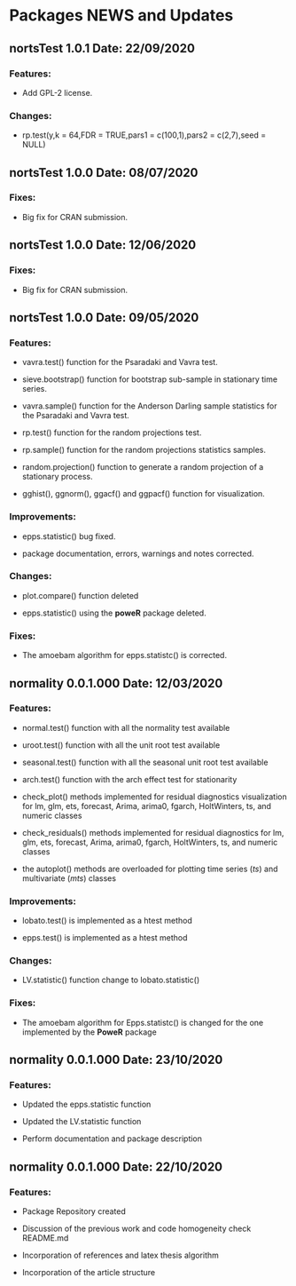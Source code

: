 **Packages NEWS and Updates**
============

**nortsTest 1.0.1 Date: 22/09/2020**
----------------------------------

### Features:

- Add GPL-2 license.

### Changes:

- rp.test(y,k = 64,FDR = TRUE,pars1 = c(100,1),pars2  = c(2,7),seed = NULL)

**nortsTest 1.0.0 Date: 08/07/2020**
----------------------------------

### Fixes:

- Big fix for CRAN submission.


**nortsTest 1.0.0 Date: 12/06/2020**
----------------------------------

### Fixes:

- Big fix for CRAN submission.


**nortsTest 1.0.0 Date: 09/05/2020**
----------------------------------

### Features:

- vavra.test() function for the Psaradaki and Vavra test.

- sieve.bootstrap() function for bootstrap sub-sample in stationary time series.

- vavra.sample() function for the Anderson Darling sample statistics for the Psaradaki and Vavra test.

- rp.test() function for the random projections test.

- rp.sample() function for the random projections statistics samples.

- random.projection() function to generate a random projection of a stationary process.

- gghist(), ggnorm(), ggacf() and ggpacf() function for visualization.

### Improvements:

- epps.statistic() bug fixed.

- package documentation, errors, warnings and notes corrected.

### Changes:

- plot.compare() function deleted

- epps.statistic() using the **poweR** package deleted.

### Fixes:

-   The amoebam algorithm for epps.statistc() is corrected.


**normality 0.0.1.000 Date: 12/03/2020**
----------------------------------

### Features:

-  normal.test() function  with all the normality test available

-  uroot.test() function with all the unit root test available

-  seasonal.test() function with all the seasonal unit root test available

-  arch.test() function with the arch effect test for stationarity

- check_plot() methods implemented for residual diagnostics visualization for lm, glm, ets, forecast, Arima, arima0, fgarch, HoltWinters, ts, and numeric classes

- check_residuals() methods implemented for residual diagnostics for lm, glm, ets, forecast, Arima, arima0, fgarch, HoltWinters, ts, and numeric classes

- the autoplot() methods are overloaded for plotting time series (*ts*) and multivariate (*mts*) classes

### Improvements:

-   lobato.test() is implemented as a htest method

-   epps.test() is implemented as a htest method

### Changes:

-   LV.statistic() function change to lobato.statistic()

### Fixes:

-   The amoebam algorithm for Epps.statistc() is changed for the one implemented by the **PoweR** package


**normality 0.0.1.000 Date: 23/10/2020**
----------------------------------

### Features:

-  Updated the epps.statistic function

-  Updated the LV.statistic function

-  Perform documentation and package description


**normality 0.0.1.000 Date: 22/10/2020**
----------------------------------

### Features:

-  Package Repository created

-  Discussion of the previous work and code homogeneity check README.md

-  Incorporation of references and latex thesis algorithm

-  Incorporation of the article structure
